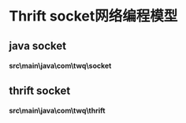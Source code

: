 # Thrift socket网络编程模型
## java socket
#### src\main\java\com\twq\socket

## thrift socket
#### src\main\java\com\twq\thrift
